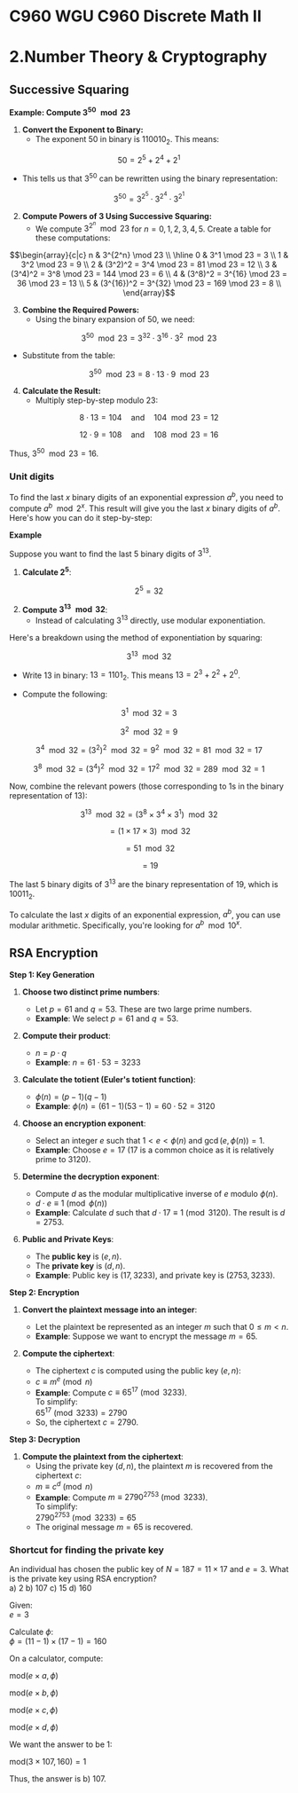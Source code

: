 # C960 WGU C960 Discrete Math II
# 2.Number Theory & Cryptography
## Successive Squaring
**Example: Compute $`3^{50} \mod 23`$**

1. **Convert the Exponent to Binary:**
   - The exponent $`50`$ in binary is $`110010_2`$. This means:

```math
50 = 2^5 + 2^4 + 2^1
```

   - This tells us that $`3^{50}`$ can be rewritten using the binary representation:

```math
3^{50} = 3^{2^5} \cdot 3^{2^4} \cdot 3^{2^1}
```

2. **Compute Powers of 3 Using Successive Squaring:**
   - We compute $`3^{2^n} \mod 23`$ for $`n = 0, 1, 2, 3, 4, 5`$. Create a table for these computations:

```math
\begin{array}{c|c}
n & 3^{2^n} \mod 23 \\ \hline
0 & 3^1 \mod 23 = 3 \\
1 & 3^2 \mod 23 = 9 \\
2 & (3^2)^2 = 3^4 \mod 23 = 81 \mod 23 = 12 \\
3 & (3^4)^2 = 3^8 \mod 23 = 144 \mod 23 = 6 \\
4 & (3^8)^2 = 3^{16} \mod 23 = 36 \mod 23 = 13 \\
5 & (3^{16})^2 = 3^{32} \mod 23 = 169 \mod 23 = 8 \\
\end{array}
```

3. **Combine the Required Powers:**
   - Using the binary expansion of $`50`$, we need:

```math
3^{50} \mod 23 = 3^{32} \cdot 3^{16} \cdot 3^2 \mod 23
```

   - Substitute from the table:

```math
3^{50} \mod 23 = 8 \cdot 13 \cdot 9 \mod 23
```

4. **Calculate the Result:**
   - Multiply step-by-step modulo $`23`$:

```math
8 \cdot 13 = 104 \quad \text{and} \quad 104 \mod 23 = 12
```

```math
12 \cdot 9 = 108 \quad \text{and} \quad 108 \mod 23 = 16
```

   Thus, $`3^{50} \mod 23 = 16`$.
   
### Unit digits
To find the last $x$ binary digits of an exponential expression $a^b$, you need to compute $a^b \mod 2^x$. This result will give you the last $x$ binary digits of $a^b$. Here's how you can do it step-by-step:

**Example**

Suppose you want to find the last 5 binary digits of $3^{13}$.

1. **Calculate $2^5$**: 
```math
2^5 = 32
```

2. **Compute $3^{13} \mod 32$**:
   - Instead of calculating $3^{13}$ directly, use modular exponentiation.

Here's a breakdown using the method of exponentiation by squaring:

```math
3^{13} \mod 32
```

- Write 13 in binary: $13 = 1101_2$. This means $13 = 2^3 + 2^2 + 2^0$.

- Compute the following:
```math
3^1 \mod 32 = 3
```
```math
3^2 \mod 32 = 9
```
```math
3^4 \mod 32 = (3^2)^2 \mod 32 = 9^2 \mod 32 = 81 \mod 32 = 17
```
```math
3^8 \mod 32 = (3^4)^2 \mod 32 = 17^2 \mod 32 = 289 \mod 32 = 1
```

Now, combine the relevant powers (those corresponding to 1s in the binary representation of 13):

```math
3^{13} \mod 32 = (3^8 \times 3^4 \times 3^1) \mod 32
```
```math
= (1 \times 17 \times 3) \mod 32
```
```math
= 51 \mod 32
```
```math
= 19
```

The last 5 binary digits of $3^{13}$ are the binary representation of 19, which is $10011_2$.

To calculate the last $x$ digits of an exponential expression, $a^b$, you can use modular arithmetic. Specifically, you're looking for $a^b \mod 10^x$.

## RSA Encryption

**Step 1: Key Generation**
1. **Choose two distinct prime numbers**:  
   - Let $p = 61$ and $q = 53$. These are two large prime numbers.
   - **Example**: We select $p = 61$ and $q = 53$.

2. **Compute their product**:  
   - $n = p \cdot q$
   - **Example**: $n = 61 \cdot 53 = 3233$

3. **Calculate the totient (Euler's totient function)**:  
   - $\phi(n) = (p - 1)(q - 1)$
   - **Example**: $\phi(n) = (61 - 1)(53 - 1) = 60 \cdot 52 = 3120$

4. **Choose an encryption exponent**:  
   - Select an integer $e$ such that $1 < e < \phi(n)$ and $\gcd(e, \phi(n)) = 1$.
   - **Example**: Choose $e = 17$ (17 is a common choice as it is relatively prime to $3120$).

5. **Determine the decryption exponent**:  
   - Compute $d$ as the modular multiplicative inverse of $e$ modulo $\phi(n)$.
   - $d \cdot e \equiv 1 \pmod{\phi(n)}$
   - **Example**: Calculate $d$ such that $d \cdot 17 \equiv 1 \pmod{3120}$. The result is $d = 2753$.

6. **Public and Private Keys**:  
   - The **public key** is $(e, n)$.
   - The **private key** is $(d, n)$.
   - **Example**: Public key is $(17, 3233)$, and private key is $(2753, 3233)$.

**Step 2: Encryption**

1. **Convert the plaintext message into an integer**:  
   - Let the plaintext be represented as an integer $m$ such that $0 \leq m < n$.
   - **Example**: Suppose we want to encrypt the message $m = 65$.

2. **Compute the ciphertext**:  
   - The ciphertext $c$ is computed using the public key $(e, n)$:
   - $c \equiv m^e \pmod{n}$
   - **Example**: Compute $c \equiv 65^{17} \pmod{3233}$.  
     To simplify:  
     $65^{17} \pmod{3233} = 2790$  
   - So, the ciphertext $c = 2790$.

**Step 3: Decryption**

1. **Compute the plaintext from the ciphertext**:  
   - Using the private key $(d, n)$, the plaintext $m$ is recovered from the ciphertext $c$:
   - $m \equiv c^d \pmod{n}$
   - **Example**: Compute $m \equiv 2790^{2753} \pmod{3233}$.  
     To simplify:  
     $2790^{2753} \pmod{3233} = 65$  
   - The original message $m = 65$ is recovered.

### Shortcut for finding the private key
An individual has chosen the public key of $N = 187 = 11 \times 17$ and $e = 3$. What is the private key using RSA encryption?  
a) 2   b) 107   c) 15   d) 160

Given:  
$e = 3$  

Calculate $\phi$:  
$\phi = (11 - 1) \times (17 - 1) = 160$

On a calculator, compute:

$\text{mod}(e \times a, \phi)$

$\text{mod}(e \times b, \phi)$

$\text{mod}(e \times c, \phi)$

$\text{mod}(e \times d, \phi)$

We want the answer to be $1$:  

$\text{mod}(3 \times 107, 160) = 1$

Thus, the answer is b) 107.  
